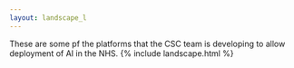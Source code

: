 ```yaml
---
layout: landscape_l
---
```

These are some pf the platforms that the CSC team is developing to allow deployment of AI in the NHS.
{% include landscape.html %}